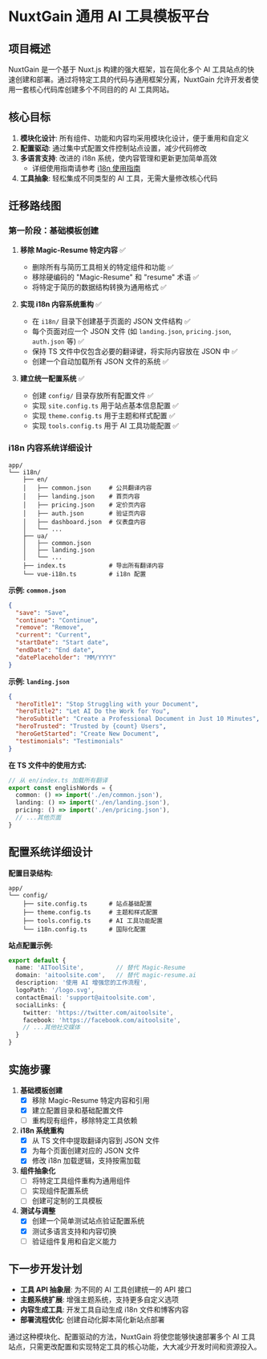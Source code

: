 # NuxtGain 通用 AI 工具模板平台

## 项目概述

NuxtGain 是一个基于 Nuxt.js 构建的强大框架，旨在简化多个 AI 工具站点的快速创建和部署。通过将特定工具的代码与通用框架分离，NuxtGain 允许开发者使用一套核心代码库创建多个不同目的的 AI 工具网站。

## 核心目标

1. **模块化设计**: 所有组件、功能和内容均采用模块化设计，便于重用和自定义
2. **配置驱动**: 通过集中式配置文件控制站点设置，减少代码修改
3. **多语言支持**: 改进的 i18n 系统，使内容管理和更新更加简单高效
   - 详细使用指南请参考 [i18n 使用指南](./docs/i18n-guide.md)
4. **工具抽象**: 轻松集成不同类型的 AI 工具，无需大量修改核心代码

## 迁移路线图

### 第一阶段：基础模板创建

1. **移除 Magic-Resume 特定内容** ✅
   - 删除所有与简历工具相关的特定组件和功能 ✅
   - 移除硬编码的 "Magic-Resume" 和 "resume" 术语 ✅
   - 将特定于简历的数据结构转换为通用格式 ✅

2. **实现 i18n 内容系统重构** ✅
   - 在 `i18n/` 目录下创建基于页面的 JSON 文件结构 ✅
   - 每个页面对应一个 JSON 文件 (如 `landing.json`, `pricing.json`, `auth.json` 等) ✅
   - 保持 TS 文件中仅包含必要的翻译键，将实际内容放在 JSON 中 ✅
   - 创建一个自动加载所有 JSON 文件的系统 ✅

3. **建立统一配置系统** ✅
   - 创建 `config/` 目录存放所有配置文件 ✅
   - 实现 `site.config.ts` 用于站点基本信息配置 ✅
   - 实现 `theme.config.ts` 用于主题和样式配置 ✅
   - 实现 `tools.config.ts` 用于 AI 工具功能配置 ✅

### i18n 内容系统详细设计

```
app/
└── i18n/
    ├── en/
    │   ├── common.json     # 公共翻译内容
    │   ├── landing.json    # 首页内容
    │   ├── pricing.json    # 定价页内容
    │   ├── auth.json       # 验证页内容
    │   ├── dashboard.json  # 仪表盘内容
    │   └── ...
    ├── ua/
    │   ├── common.json
    │   ├── landing.json
    │   └── ...
    ├── index.ts            # 导出所有翻译内容
    └── vue-i18n.ts         # i18n 配置
```

**示例: `common.json`**
```json
{
  "save": "Save",
  "continue": "Continue",
  "remove": "Remove",
  "current": "Current",
  "startDate": "Start date",
  "endDate": "End date",
  "datePlaceholder": "MM/YYYY"
}
```

**示例: `landing.json`**
```json
{
  "heroTitle1": "Stop Struggling with your Document",
  "heroTitle2": "Let AI Do the Work for You",
  "heroSubtitle": "Create a Professional Document in Just 10 Minutes",
  "heroTrusted": "Trusted by {count} Users",
  "heroGetStarted": "Create New Document",
  "testimonials": "Testimonials"
}
```

**在 TS 文件中的使用方式:**
```typescript
// 从 en/index.ts 加载所有翻译
export const englishWords = {
  common: () => import('./en/common.json'),
  landing: () => import('./en/landing.json'),
  pricing: () => import('./en/pricing.json'),
  // ...其他页面
}
```

## 配置系统详细设计

**配置目录结构:**
```
app/
└── config/
    ├── site.config.ts      # 站点基础配置
    ├── theme.config.ts     # 主题和样式配置
    ├── tools.config.ts     # AI 工具功能配置
    └── i18n.config.ts      # 国际化配置
```

**站点配置示例:**
```typescript
export default {
  name: 'AIToolSite',         // 替代 Magic-Resume
  domain: 'aitoolsite.com',   // 替代 magic-resume.ai
  description: '使用 AI 增强您的工作流程',
  logoPath: '/logo.svg',
  contactEmail: 'support@aitoolsite.com',
  socialLinks: {
    twitter: 'https://twitter.com/aitoolsite',
    facebook: 'https://facebook.com/aitoolsite',
    // ...其他社交媒体
  }
}
```

## 实施步骤

1. **基础模板创建**
   - [x] 移除 Magic-Resume 特定内容和引用
   - [x] 建立配置目录和基础配置文件
   - [ ] 重构现有组件，移除特定工具依赖

2. **i18n 系统重构**
   - [x] 从 TS 文件中提取翻译内容到 JSON 文件
   - [x] 为每个页面创建对应的 JSON 文件
   - [x] 修改 i18n 加载逻辑，支持按需加载

3. **组件抽象化**
   - [ ] 将特定工具组件重构为通用组件
   - [ ] 实现组件配置系统
   - [ ] 创建可定制的工具模板

4. **测试与调整**
   - [x] 创建一个简单测试站点验证配置系统
   - [x] 测试多语言支持和内容切换
   - [ ] 验证组件复用和自定义能力

## 下一步开发计划

- **工具 API 抽象层**: 为不同的 AI 工具创建统一的 API 接口
- **主题系统扩展**: 增强主题系统，支持更多自定义选项
- **内容生成工具**: 开发工具自动生成 i18n 文件和博客内容
- **部署流程优化**: 创建自动化脚本简化新站点部署

通过这种模块化、配置驱动的方法，NuxtGain 将使您能够快速部署多个 AI 工具站点，只需更改配置和实现特定工具的核心功能，大大减少开发时间和资源投入。